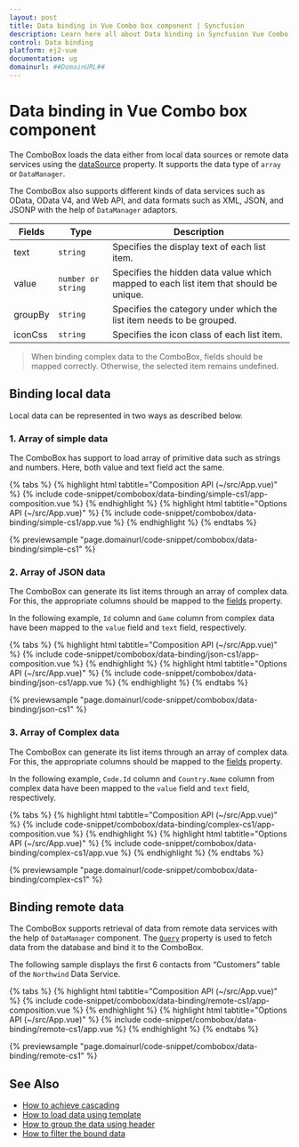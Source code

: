```yaml
---
layout: post
title: Data binding in Vue Combo box component | Syncfusion
description: Learn here all about Data binding in Syncfusion Vue Combo box component of Syncfusion Essential JS 2 and more.
control: Data binding 
platform: ej2-vue
documentation: ug
domainurl: ##DomainURL##
---
```


# Data binding in Vue Combo box component

The ComboBox loads the data either from local data sources or remote data services using the [dataSource](https://ej2.syncfusion.com/vue/documentation/api/combo-box/#datasource) property. It supports the data type of `array` or `DataManager`.

The ComboBox also supports different kinds of data services such as OData, OData V4, and Web API, and data formats such as XML, JSON, and JSONP with the help of `DataManager` adaptors.

| Fields | Type | Description |
|------|------|-------------|
| text |  `string` | Specifies the display text of each list item. |
| value |  `number or string` | Specifies the hidden data value which mapped to each list item that should be unique. |
| groupBy |  `string` | Specifies the category under which the list item needs to be grouped. |
| iconCss |  `string` | Specifies the icon class of each list item. |

> When binding complex data to the ComboBox, fields should be mapped correctly. Otherwise, the selected item remains undefined.

## Binding local data

Local data can be represented in two ways as described below.

### 1. Array of simple data

The ComboBox has support to load array of primitive data such as strings and numbers. Here, both value and text field act the same.

{% tabs %}
{% highlight html tabtitle="Composition API (~/src/App.vue)" %}
{% include code-snippet/combobox/data-binding/simple-cs1/app-composition.vue %}
{% endhighlight %}
{% highlight html tabtitle="Options API (~/src/App.vue)" %}
{% include code-snippet/combobox/data-binding/simple-cs1/app.vue %}
{% endhighlight %}
{% endtabs %}
        
{% previewsample "page.domainurl/code-snippet/combobox/data-binding/simple-cs1" %}

### 2. Array of JSON data

The ComboBox can generate its list items through an array of complex data. For this, the appropriate columns should be mapped to the [fields](https://ej2.syncfusion.com/vue/documentation/api/combo-box/#fields) property.

In the following example, `Id` column and `Game` column from complex data have been mapped to the `value` field and `text` field, respectively.

{% tabs %}
{% highlight html tabtitle="Composition API (~/src/App.vue)" %}
{% include code-snippet/combobox/data-binding/json-cs1/app-composition.vue %}
{% endhighlight %}
{% highlight html tabtitle="Options API (~/src/App.vue)" %}
{% include code-snippet/combobox/data-binding/json-cs1/app.vue %}
{% endhighlight %}
{% endtabs %}
        
{% previewsample "page.domainurl/code-snippet/combobox/data-binding/json-cs1" %}

### 3. Array of Complex data

The ComboBox can generate its list items through an array of complex data. For this, the appropriate columns should be mapped to the [fields](https://ej2.syncfusion.com/vue/documentation/api/combo-box/#fields) property.

In the following example, `Code.Id` column and `Country.Name` column from complex data have been mapped to the `value` field and `text` field, respectively.

{% tabs %}
{% highlight html tabtitle="Composition API (~/src/App.vue)" %}
{% include code-snippet/combobox/data-binding/complex-cs1/app-composition.vue %}
{% endhighlight %}
{% highlight html tabtitle="Options API (~/src/App.vue)" %}
{% include code-snippet/combobox/data-binding/complex-cs1/app.vue %}
{% endhighlight %}
{% endtabs %}
        
{% previewsample "page.domainurl/code-snippet/combobox/data-binding/complex-cs1" %}

## Binding remote data

The ComboBox supports retrieval of data from remote data services with the help of `DataManager` component. The [`Query`](https://ej2.syncfusion.com/vue/documentation/api/combo-box/#query) property is used to fetch data from the database and bind it to the ComboBox.

The following sample displays the first 6 contacts from “Customers” table of the `Northwind` Data Service.

{% tabs %}
{% highlight html tabtitle="Composition API (~/src/App.vue)" %}
{% include code-snippet/combobox/data-binding/remote-cs1/app-composition.vue %}
{% endhighlight %}
{% highlight html tabtitle="Options API (~/src/App.vue)" %}
{% include code-snippet/combobox/data-binding/remote-cs1/app.vue %}
{% endhighlight %}
{% endtabs %}
        
{% previewsample "page.domainurl/code-snippet/combobox/data-binding/remote-cs1" %}

## See Also

* [How to achieve cascading](./how-to/cascading/)
* [How to load data using template](./templates#item-template)
* [How to group the data using header](./grouping/)
* [How to filter the bound data](./filtering/)